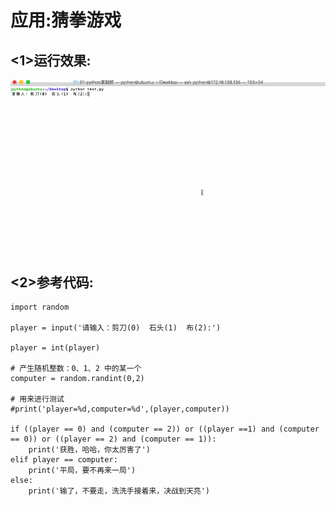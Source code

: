 # 应用:猜拳游戏

## <1>运行效果:

![img](../images/01-第4天-12.gif)

## <2>参考代码:

```
import random

player = input('请输入：剪刀(0)  石头(1)  布(2):')

player = int(player)

# 产生随机整数：0、1、2 中的某一个
computer = random.randint(0,2)

# 用来进行测试
#print('player=%d,computer=%d',(player,computer))

if ((player == 0) and (computer == 2)) or ((player ==1) and (computer == 0)) or ((player == 2) and (computer == 1)):
    print('获胜，哈哈，你太厉害了')
elif player == computer:
    print('平局，要不再来一局')
else:
    print('输了，不要走，洗洗手接着来，决战到天亮')
```